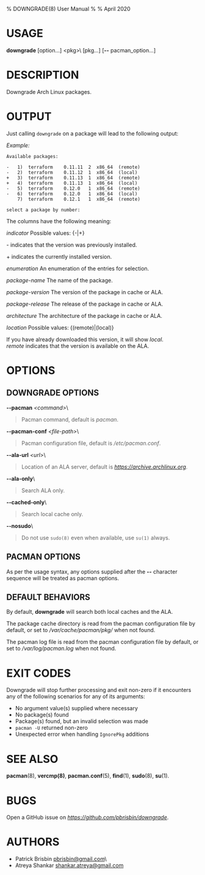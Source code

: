 % DOWNGRADE(8) User Manual
%
% April 2020

# USAGE

**downgrade** [option...] \<pkg>\ [pkg...] [**\--** pacman_option...]

# DESCRIPTION

Downgrade Arch Linux packages.

# OUTPUT

Just calling `downgrade` on a package will lead to the following output:

*Example:*

    Available packages:

    -   1)  terraform    0.11.11  2  x86_64  (remote)
    -   2)  terraform    0.11.12  1  x86_64  (local)
    +   3)  terraform    0.11.13  1  x86_64  (remote)
    +   4)  terraform    0.11.13  1  x86_64  (local)
    -   5)  terraform    0.12.0   1  x86_64  (remote)
    -   6)  terraform    0.12.0   1  x86_64  (local)
        7)  terraform    0.12.1   1  x86_64  (remote)

    select a package by number:

The columns have the following meaning:

*indicator*
  Possible values: {-|+}

  \- indicates that the version was previously installed.

  \+ indicates the currently installed version.

*enumeration*
  An enumeration of the entries for selection.

*package-name*
  The name of the package.

*package-version*
  The version of the package in cache or ALA.

*package-release*
  The release of the package in cache or ALA.

*architecture*
  The architecture of the package in cache or ALA.

*location*
  Possible values: {(remote)|(local)}

  If you have already downloaded this version, it will show *local*.\
  *remote* indicates that the version is available on the ALA.

# OPTIONS

## DOWNGRADE OPTIONS

**\--pacman** *\<command\>*\

> Pacman command, default is *pacman*.

**\--pacman-conf** *\<file-path\>*\
  
> Pacman configuration file, default is */etc/pacman.conf*.

**\--ala-url** *\<url\>*\
	
> Location of an ALA server, default is *https://archive.archlinux.org*.

**\--ala-only**\

> Search ALA only.

**\--cached-only**\

> Search local cache only.

**\--nosudo**\

> Do not use `sudo(8)` even when available, use `su(1)` always.

## PACMAN OPTIONS

As per the usage syntax, any options supplied after the **\--** character sequence will be treated as pacman options.

## DEFAULT BEHAVIORS

By default, **downgrade** will search both local caches and the ALA.

The package cache directory is read from the pacman configuration file by default, or set to */var/cache/pacman/pkg/* when not found.

The pacman log file is read from the pacman configuration file by default, or set to */var/log/pacman.log* when not found.

# EXIT CODES

Downgrade will stop further processing and exit non-zero if it encounters any of
the following scenarios for any of its arguments:

- No argument value(s) supplied where necessary
- No package(s) found
- Package(s) found, but an invalid selection was made
- `pacman -U` returned non-zero
- Unexpected error when handling `IgnorePkg` additions

# SEE ALSO

**pacman**(8), **vercmp(8)**, **pacman.conf**(5), **find**(1), **sudo**(8), **su**(1).

# BUGS

Open a GitHub issue on *https://github.com/pbrisbin/downgrade*.

# AUTHORS

* Patrick Brisbin <pbrisbin@gmail.com>\
* Atreya Shankar <shankar.atreya@gmail.com>
